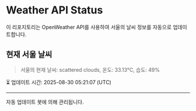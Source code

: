 
# Weather API Status

이 리포지토리는 OpenWeather API를 사용하여 서울의 날씨 정보를 자동으로 업데이트합니다.

## 현재 서울 날씨
> 서울의 현재 날씨: scattered clouds, 온도: 33.13°C, 습도: 49%

⏳ 업데이트 시간: 2025-08-30 05:21:07 (UTC)

---
자동 업데이트 봇에 의해 관리됩니다.
